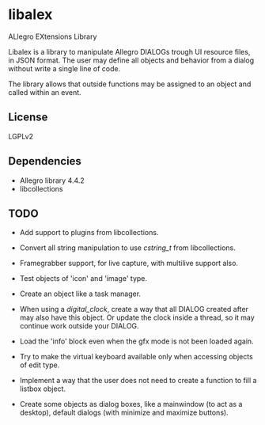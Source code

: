 # libalex

ALlegro EXtensions Library

Libalex is a library to manipulate Allegro DIALOGs trough UI resource files,
in JSON format. The user may define all objects and behavior from a dialog
without write a single line of code.

The library allows that outside functions may be assigned to an object and
called within an event.

## License

LGPLv2

## Dependencies

* Allegro library 4.4.2
* libcollections

## TODO

* Add support to plugins from libcollections.

* Convert all string manipulation to use *cstring_t* from libcollections.

* Framegrabber support, for live capture, with multilive support also.

* Test objects of 'icon' and 'image' type.

* Create an object like a task manager.

* When using a *digital_clock*, create a way that all DIALOG created after
  may also have this object. Or update the clock inside a thread, so it may
  continue work outside your DIALOG.

* Load the 'info' block even when the gfx mode is not been loaded again.

* Try to make the virtual keyboard available only when accessing objects of
  edit type.

* Implement a way that the user does not need to create a function to
  fill a listbox object.

* Create some objects as dialog boxes, like a mainwindow (to act as a desktop),
  default dialogs (with minimize and maximize buttons).

